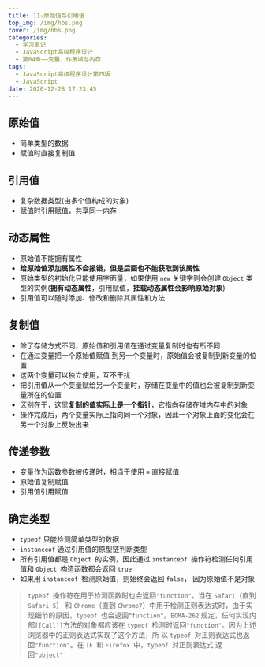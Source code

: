 ```yaml
---
title: 11-原始值与引用值
top_img: /img/hbs.png
cover: /img/hbs.png
categories:
  - 学习笔记
  - JavaScript高级程序设计
  - 第04章——变量、作用域与内存
tags:
  - JavaScript高级程序设计第四版
  - JavaScript
date: 2020-12-28 17:23:45
---
```


## 原始值

- 简单类型的数据
- 赋值时直接复制值

## 引用值

- 复杂数据类型(由多个值构成的对象)
- 赋值时引用赋值，共享同一内存

## 动态属性

- 原始值不能拥有属性
- **给原始值添加属性不会报错，但是后面也不能获取到该属性**
- 原始类型的初始化只能使用字面量，如果使用 `new` 关键字则会创建 `Object` 类型的实例(**拥有动态属性**，引用赋值，**挂载动态属性会影响原始对象**)
- 引用值可以随时添加、修改和删除其属性和方法

## 复制值

- 除了存储方式不同，原始值和引用值在通过变量复制时也有所不同
- 在通过变量把一个原始值赋值 到另一个变量时，原始值会被复制到新变量的位置
- 这两个变量可以独立使用，互不干扰
- 把引用值从一个变量赋给另一个变量时，存储在变量中的值也会被复制到新变量所在的位置
- 区别在于，这里**复制的值实际上是一个指针**，它指向存储在堆内存中的对象
- 操作完成后，两个变量实际上指向同一个对象，因此一个对象上面的变化会在另一个对象上反映出来

## 传递参数

- 变量作为函数参数被传递时，相当于使用 `=` 直接赋值
- 原始值复制赋值
- 引用值引用赋值

## 确定类型

- `typeof` 只能检测简单类型的数据
- `instanceof` 通过引用值的原型链判断类型
- 所有引用值都是 `Object `的实例，因此通过 `instanceof `操作符检测任何引用值和 `Object `构造函数都会返回 `true`
- 如果用 `instanceof `检测原始值，则始终会返回 `false`， 因为原始值不是对象

> `typeof `操作符在用于检测函数时也会返回`"function"`。当在 `Safari`（直到 `Safari 5`） 和 `Chrome`（直到 `Chrome7`）中用于检测正则表达式时，由于实现细节的原因，`typeof `也会返回`"function"`。`ECMA-262` 规定，任何实现内部`[[Call]]`方法的对象都应该在 `typeof `检测时返回`"function"`。因为上述浏览器中的正则表达式实现了这个方法，所 以 `typeof `对正则表达式也返回`"function"`。在 `IE `和 `Firefox `中，`typeof `对正则表达式 返回`"object"`